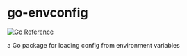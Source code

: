 # go-envconfig

[![Go Reference](https://pkg.go.dev/badge/github.com/m0t0k1ch1/go-envconfig.svg)](https://pkg.go.dev/github.com/m0t0k1ch1/go-envconfig)

a Go package for loading config from environment variables
